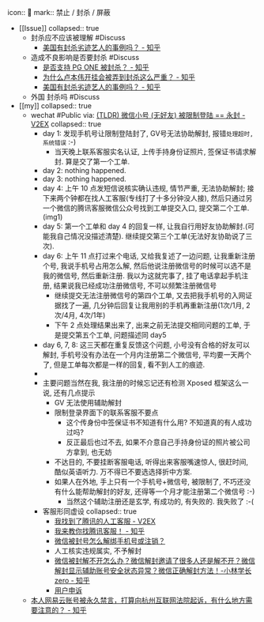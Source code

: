 icon:: 
mark:: 禁止 / 封杀 / 屏蔽

- [[Issue]]
  collapsed:: true
  - 封杀应不应该被理解 #Discuss
    - [美国有封杀劣迹艺人的事例吗？ - 知乎](https://www.zhihu.com/question/26032041)
  - 造成不良影响是否要封杀 #Discuss
    - [是否支持 PG ONE 被封杀？ - 知乎](https://www.zhihu.com/question/265138699)
    - [为什么卢本伟开挂会被弄到封杀这么严重？ - 知乎](https://www.zhihu.com/question/296986768)
    - [美国有封杀劣迹艺人的事例吗？ - 知乎](https://www.zhihu.com/question/26032041)
  - 外国 封杀吗 #Discuss
- [[my]]
  collapsed:: true
  - wechat #Public via: [(TLDR) 微信小号 (无好友) 被限制登陆 == 永封 - V2EX](https://v2ex.com/t/857226#reply7)
    collapsed:: true
    - day 1: 发现手机号让限制登陆封了, GV号无法协助解封, 报错`处理超时, 系统错误` :-)
      - 当天晚上联系客服实名认证, 上传手持身份证照片, 签保证书请求解封. 算是交了第一个工单.
    - day 2: nothing happened.
    - day 3: nothing happened.
    - day 4: 上午 10 点发短信说核实确认违规, 情节严重, 无法协助解封; 接下来两个钟都在找人工客服(专线打了十多分钟没人接), 然后只通过另一个微信的腾讯客服微信公众号找到工单提交入口, 提交第二个工单.
      (img1)
    - day 5: 第一个工单和 day 4 的回复一样, 让我自行用好友协助解封.(可能我自己情况没描述清楚). 继续提交第三个工单(无法好友协助说了三次).
    - day 6: 上午 11 点打过来个电话, 又给我复述了一边问题, 让我重新注册个号, 我说手机号占用怎么解, 然后他说注册微信号的时候可以选不是我的微信号, 然后重新注册. 我以为这就完事了, 挂了电话拿起手机注册, 结果说我已经成功注册微信号, 不可以频繁注册微信号
      - 继续提交无法注册微信号的第四个工单, 又去把我手机号的入网证据找了一遍, 几分钟后回复让我用别的手机再重新注册(1次/1月, 2次/4月, 4次/1年)
      - 下午 2 点处理结果出来了, 出来之前无法提交相同问题的工单, 于是提交第五个工单, 问题描述同 day5
    - day 6, 7, 8: 这三天都在重复反馈这个问题, 小号没有合格的好友可以解封, 手机号没有办法在一个月内注册第二个微信号, 平均要一天两个了, 但是工单每次都是一样的回复, 看不到人工的痕迹.
    -
    - 主要问题当然在我, 我注册的时候忘记还有检测 Xposed 框架这么一说, 还有几点提示
      - GV 无法使用辅助解封
      - 限制登录界面下的联系客服不要点
        - 这个传身份中签保证书不知道有什么用? 不知道真的有人成功过吗?
        - 反正最后也过不去, 如果不介意自己手持身份证的照片被公司方拿到, 也无妨
      - 不达目的, 不要挂断客服电话, 听得出来客服嘴速惊人, 很赶时间, 酷似英语听力. 万不得已不要选选择折中方案.
      - 如果人在外地, 手上只有一个手机号+微信号, 被限制了, 不巧还没有什么能帮助解封的好友, 还得等一个月才能注册第二个微信号 :-)
        - 当然这个辅助注册还是玄学, 有成功的, 有失败的. 我失败了 :-(
    - 客服形同虚设
      collapsed:: true
      - [我找到了腾讯的人工客服 - V2EX](https://www.v2ex.com/t/703275?p=1)
      - [我来教你找腾讯客服！ - 知乎](https://zhuanlan.zhihu.com/p/100539376)
      - [微信被封号怎么解绑手机号或注销？](https://baijiahao.baidu.com/s?id=1730520767553108250&wfr=spider&for=pc)
      - 人工核实违规属实, 不予解封
      - [微信被封解不开怎么办？微信解封邀请了很多人还是解不开？微信解封显示辅助账号安全状态异常？微信正确解封方法！-小林学长zero - 知乎](https://zhuanlan.zhihu.com/p/382722378)
      - [用户申诉](http://14.18.100.118:9999/webPage03/pages/step1.html)
  - [本人网易云账号被永久禁言，打算向杭州互联网法院起诉，有什么地方需要注意的？ - 知乎](https://www.zhihu.com/question/415443867)